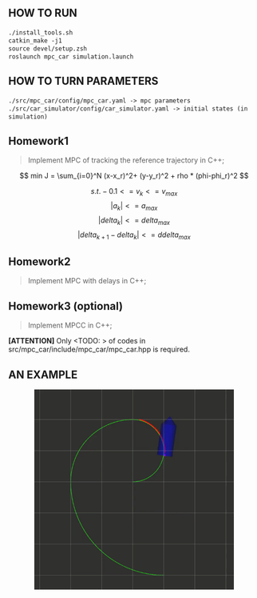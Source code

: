 ## HOW TO RUN
```
./install_tools.sh
catkin_make -j1
source devel/setup.zsh
roslaunch mpc_car simulation.launch
```
## HOW TO TURN PARAMETERS
```
./src/mpc_car/config/mpc_car.yaml -> mpc parameters
./src/car_simulator/config/car_simulator.yaml -> initial states (in simulation)
```

## Homework1
> Implement MPC of tracking the reference trajectory in C++;

$$ min  J = \sum_{i=0}^N (x-x_r)^2+ (y-y_r)^2 + rho * (phi-phi_r)^2 $$

$$s.t. -0.1 <= v_k <= v_{max}                 $$
$$     |a_k| <= a_{max}                       $$
$$     |delta_k| <= delta_{max}               $$
$$     |delta_{k+1} - delta_k| <= ddelta_{max}$$

## Homework2
> Implement MPC with delays in C++;

## Homework3 (optional)
> Implement MPCC in C++;


__[ATTENTION]__ Only <TODO: > of codes in src/mpc_car/include/mpc_car/mpc_car.hpp is required.

## AN EXAMPLE
<p align="center">
    <img src="mpc.gif" width="400"/>
</p>
